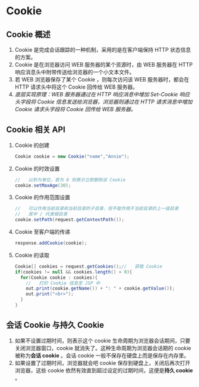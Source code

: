 # Cookie

## Cookie 概述

1. Cookie 是完成会话跟踪的一种机制，采用的是在客户端保持 HTTP 状态信息的方案。
2. Cookie 是在浏览器访问 WEB 服务器的某个资源时，由 WEB 服务器在 HTTP 响应消息头中附带传送给浏览器的一个小文本文件。
3. 若 WEB 浏览器保存了某个 Cookie ，则每次访问该 WEB 服务器时，都会在 HTTP 请求头中将这个 Cookie 回传给 WEB 服务器。
4. *底层实现原理：WEB 服务器通过在 HTTP 响应消息中增加 Set-Cookie 响应头字段将 Cookie 信息发送给浏览器，浏览器则通过在 HTTP 请求消息中增加 Cookie 请求头字段将 Cookie 回传给 WEB 服务器。*


## Cookie 相关 API

1. Cookie 的创建

   ```java
   Cookie cookie = new Cookie("name","Annie");
   ```

2. Cookie 的时效设置

   ```java
   //	以秒为单位，若为 0 则表示立即删除该 Cookie
   cookie.setMaxAge(30);
   ```

3. Cookie 的作用范围设置 

   ```java
   //	可以作用当前目录和当前目录的子目录，但不能作用于当前目录的上一级目录
   //	其中 / 代表根目录
   cookie.setPath(request.getContextPath());
   ```

4. Cookie 至客户端的传递

   ```java
   response.addCookie(cookie);
   ```

5. Cookie 的读取

   ```java
   Cookie[] cookies = request.getCookies();//	获取 Cookie
   if(cookies != null && cookies.length() > 0){
     for(Cookie cookie : cookies){
       //	打印 Cookie 信息至 JSP 中
       out.print(cookie.getName()) + ": " + cookie.getValue());
       out.print("<br>");
     }
   }
   ```

## 会话 Cookie 与持久 Cookie

1. 如果不设置过期时间，则表示这个 cookie 生命周期为浏览器会话期间，只要关闭浏览器窗口，cookie 就消失了。这种生命周期为浏览器会话期的 cookie 被称为**会话 cookie** 。会话 cookie 一般不保存在硬盘上而是保存在内存里。
2. 如果设置了过期时间，浏览器就会吧 cookie 保存到硬盘上，关闭后再次打开浏览器，这些 cookie 依然有效直到超过设定的过期时间，这便是**持久 cookie** 。

